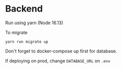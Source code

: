 # Backend

Run using yarn (Node 16.13)

To migrate
```
yarn run migrate up
```

Don't forget to docker-compose up first for database.

If deploying on prod, change `DATABASE_URL` on `.env`